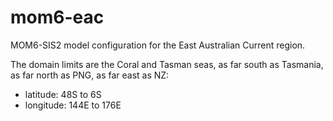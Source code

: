 # mom6-eac
MOM6-SIS2 model configuration for the East Australian Current region.

The domain limits are the Coral and Tasman seas, as far south as Tasmania, as far north as PNG, as far east as NZ: 
 - latitude: 48S to 6S
 - longitude: 144E to 176E 
